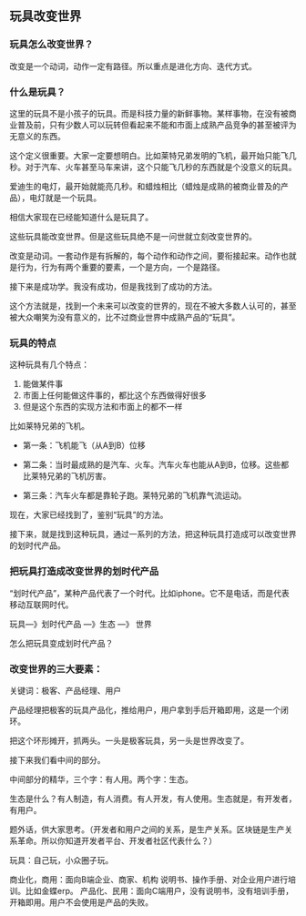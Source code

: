 ## 玩具改变世界

### 玩具怎么改变世界？

改变是一个动词，动作一定有路径。所以重点是进化方向、迭代方式。

### 什么是玩具？

这里的玩具不是小孩子的玩具。而是科技力量的新鲜事物。某样事物，在没有被商业普及前，只有少数人可以玩转但看起来不能和市面上成熟产品竞争的甚至被评为无意义的东西。

这个定义很重要。大家一定要想明白。比如莱特兄弟发明的飞机，最开始只能飞几秒。对于汽车、火车甚至马车来讲，这个只能飞几秒的东西就是个没意义的玩具。

爱迪生的电灯，最开始就能亮几秒。和蜡烛相比（蜡烛是成熟的被商业普及的产品），电灯就是一个玩具。

相信大家现在已经能知道什么是玩具了。

这些玩具能改变世界。但是这些玩具绝不是一问世就立刻改变世界的。

改变是动词。一套动作是有拆解的，每个动作和动作之间，要衔接起来。动作也就是行为，行为有两个重要的要素，一个是方向，一个是路径。

接下来是成功学。我没有成功，但是我找到了成功的方法。

这个方法就是，找到一个未来可以改变的世界的，现在不被大多数人认可的，甚至被大众嘲笑为没有意义的，比不过商业世界中成熟产品的“玩具”。

### 玩具的特点

这种玩具有几个特点：

1. 能做某件事
2. 市面上任何能做这件事的，都比这个东西做得好很多
3. 但是这个东西的实现方法和市面上的都不一样

比如莱特兄弟的飞机。

* 第一条：飞机能飞（从A到B）位移

* 第二条：当时最成熟的是汽车、火车。汽车火车也能从A到B，位移。这些都比莱特兄弟的飞机厉害。

* 第三条：汽车火车都是靠轮子跑。莱特兄弟的飞机靠气流运动。

现在，大家已经找到了，鉴别“玩具”的方法。

接下来，就是找到这种玩具，通过一系列的方法，把这种玩具打造成可以改变世界的划时代产品。

### 把玩具打造成改变世界的划时代产品

“划时代产品”，某种产品代表了一个时代。比如iphone。它不是电话，而是代表移动互联网时代。

玩具—》划时代产品 —》生态 —》 世界

怎么把玩具变成划时代产品？

### 改变世界的三大要素：

关键词：极客、产品经理、用户

产品经理把极客的玩具产品化，推给用户，用户拿到手后开箱即用，这是一个闭环。

把这个环形摊开，抓两头。一头是极客玩具，另一头是世界改变了。

接下来我们看中间的部分。

中间部分的精华，三个字：有人用。两个字：生态。

生态是什么？有人制造，有人消费。有人开发，有人使用。生态就是，有开发者，有用户。

题外话，供大家思考。（开发者和用户之间的关系，是生产关系。区块链是生产关系革命。所以你知道开发者平台、开发者社区代表什么？）

玩具：自己玩，小众圈子玩。

商业化，商用：面向B端企业、商家、机构
说明书、操作手册、对企业用户进行培训。比如金蝶erp。
产品化、民用：面向C端用户，没有说明书，没有培训手册，开箱即用。用户不会使用是产品的失败。
